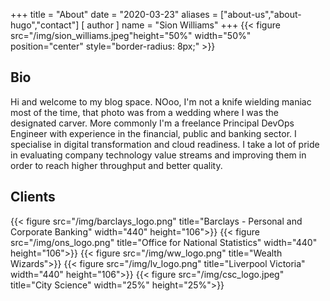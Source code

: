 +++
title = "About"
date = "2020-03-23"
aliases = ["about-us","about-hugo","contact"]
[ author ]
  name = "Sion Williams"
+++
{{< figure src="/img/sion_williams.jpeg"height="50%" width="50%" position="center" style="border-radius: 8px;" >}}

## Bio
Hi and welcome to my blog space. NOoo, I'm not a knife wielding maniac most of the time, that photo was from a wedding where I was the designated carver. More commonly I'm a freelance Principal DevOps Engineer with experience in the financial, public and banking sector. I specialise in digital transformation and cloud readiness. I take a lot of pride in evaluating company technology value streams and improving them in order to reach higher throughput and better quality.

## Clients

{{< figure src="/img/barclays_logo.png" title="Barclays - Personal and Corporate Banking" width="440" height="106">}}
{{< figure src="/img/ons_logo.png" title="Office for National Statistics" width="440" height="106">}}
{{< figure src="/img/ww_logo.png" title="Wealth Wizards">}}
{{< figure src="/img/lv_logo.png" title="Liverpool Victoria" width="440" height="106">}}
{{< figure src="/img/csc_logo.jpeg" title="City Science" width="25%" height="25%">}}